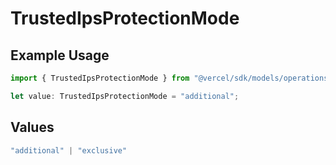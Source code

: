 # TrustedIpsProtectionMode

## Example Usage

```typescript
import { TrustedIpsProtectionMode } from "@vercel/sdk/models/operations/createproject.js";

let value: TrustedIpsProtectionMode = "additional";
```

## Values

```typescript
"additional" | "exclusive"
```